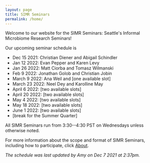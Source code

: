 ```yaml
---
layout: page
title: SIMR Seminars
permalink: /home/
---
```


Welcome to our website for the SIMR Seminars: Seattle's Informal Microbiome Research Seminars!

Our upcoming seminar schedule is

- Dec 15 2021: Christian Diener and Abigail Schindler
- Jan 12 2022: Evan Pepper and Karen Levy
- Jan 26 2022: Matt Ciorba and Tomasz Wilmanski
- Feb 9 2022: Jonathan Golob and Christian Jobin
- March 9 2022: Ana Weil and [one available slot]
- March 23 2022: Neel Dey and Karolline May
- April 6 2022: [two available slots]
- April 20 2022: [two available slots]
- May 4 2022: [two available slots]
- May 18 2022: [two available slots]
- June 1 2022: [two available slots]
- [break for the Summer Quarter]

All SIMR Seminars run from 3:30--4:30 PST on Wednesdays unless otherwise noted.

For more information about the scope and format of SIMR Seminars, including how to participate, click [About](https://simr-seminars.github.io/about/).

*The schedule was last updated by Amy on Dec 7 2021 at 2:37pm.*

<!-- - Nov 17: Sam Minot and Sean Koester -->
<!-- - Dec 1 3pm: FHCRC Microbiome Research Initiative seminar, Dr. Motoko Koyama  -->

